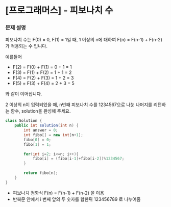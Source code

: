 # [프로그래머스] - 피보나치 수

### **문제 설명**

피보나치 수는 F(0) = 0, F(1) = 1일 때, 1 이상의 n에 대하여 F(n) = F(n-1) + F(n-2) 가 적용되는 수 입니다.

예를들어

- F(2) = F(0) + F(1) = 0 + 1 = 1
- F(3) = F(1) + F(2) = 1 + 1 = 2
- F(4) = F(2) + F(3) = 1 + 2 = 3
- F(5) = F(3) + F(4) = 2 + 3 = 5

와 같이 이어집니다.

2 이상의 n이 입력되었을 때, n번째 피보나치 수를 1234567으로 나눈 나머지를 리턴하는 함수, solution을 완성해 주세요.

```java
class Solution {
    public int solution(int n) {
        int answer = 0;
        int fibo[] = new int[n+1];
        fibo[0] = 0;
        fibo[1] = 1;
        
        for(int i=2; i<=n; i++){
            fibo[i] = (fibo[i-1]+fibo[i-2])%1234567;
        }
        
        return fibo[n];
    }
}
```

- 피보나치 점화식 F(n) = F(n-1) + F(n-2) 을 이용
- 반복문 안에서 i 번째 앞의 두 숫자를 합한뒤 123456789 로 나누어줌